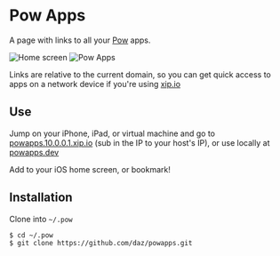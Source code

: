 # Pow Apps

A page with links to all your [Pow](http://pow.cx) apps.

![Home screen](http://daz.github.com/powapps/images/home.png)
![Pow Apps](http://daz.github.com/powapps/images/powapps.png)

Links are relative to the current domain, so you can get quick access to apps on a network device if you're using [xip.io](http://xip.io)

## Use

Jump on your iPhone, iPad, or virtual machine and go to [powapps.10.0.0.1.xip.io](http://powapps.10.0.0.1.xip.io) (sub in the IP to your host's IP), or use locally at [powapps.dev](http://powapps.dev/)

Add to your iOS home screen, or bookmark!

## Installation

Clone into `~/.pow`

```sh
$ cd ~/.pow
$ git clone https://github.com/daz/powapps.git
```
